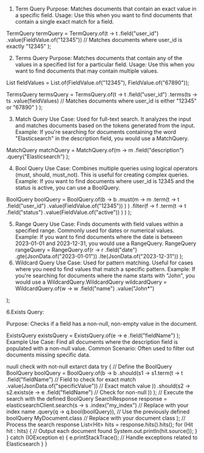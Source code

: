 1. Term Query
Purpose: Matches documents that contain an exact value in a specific field.
Usage: Use this when you want to find documents that contain a single exact match for a field.

TermQuery termQuery = TermQuery.of(t -> t
        .field("user_id")
        .value(FieldValue.of("12345")) // Matches documents where user_id is exactly "12345"
);

2. Terms Query
Purpose: Matches documents that contain any of the values in a specified list for a particular field.
Usage: Use this when you want to find documents that may contain multiple values.

List<FieldValue> fieldValues = List.of(FieldValue.of("12345"), FieldValue.of("67890"));

TermsQuery termsQuery = TermsQuery.of(t -> t
        .field("user_id")
        .terms(ts -> ts
                .value(fieldValues) // Matches documents where user_id is either "12345" or "67890"
        )
);

3. Match Query
Use Case: Used for full-text search. It analyzes the input and matches documents based on the tokens generated from the input.
Example: If you're searching for documents containing the word "Elasticsearch" in the description field, you would use a MatchQuery.

MatchQuery matchQuery = MatchQuery.of(m -> m
        .field("description")
        .query("Elasticsearch")
);

4. Bool Query
Use Case: Combines multiple queries using logical operators (must, should, must_not). This is useful for creating complex queries.
Example: If you want to find documents where user_id is 12345 and the status is active, you can use a BoolQuery.

BoolQuery boolQuery = BoolQuery.of(b -> b
        .must(m -> m
                .term(t -> t
                        .field("user_id")
                        .value(FieldValue.of("12345"))
                )
        )
        .filter(f -> f
                .term(t -> t
                        .field("status")
                        .value(FieldValue.of("active"))
                )
        )
);

5. Range Query
Use Case: Finds documents with field values within a specified range. Commonly used for dates or numerical values.
Example: If you want to find documents where the date is between 2023-01-01 and 2023-12-31, you would use a RangeQuery.
RangeQuery rangeQuery = RangeQuery.of(r -> r
        .field("date")
        .gte(JsonData.of("2023-01-01"))
        .lte(JsonData.of("2023-12-31"))
);
8. Wildcard Query
Use Case: Used for pattern matching. Useful for cases where you need to find values that match a specific pattern.
Example: If you're searching for documents where the name starts with "John", you would use a
 WildcardQuery.WildcardQuery wildcardQuery = WildcardQuery.of(w -> w
        .field("name")
        .value("John*")

);

6.Exists Query:

Purpose: Checks if a field has a non-null, non-empty value in the document.

ExistsQuery existsQuery = ExistsQuery.of(e -> e
    .field("fieldName")
);
Example Use Case: Find all documents where the description field is populated with a non-null value.
Common Scenario: Often used to filter out documents missing specific data.

nuull check with not-null extarct data
  try {
            // Define the BoolQuery
            BoolQuery boolQuery = BoolQuery.of(b -> b
                .should(s1 -> s1.term(t -> t
                    .field("fieldName") // Field to check for exact match
                    .value(JsonData.of("specificValue")) // Exact match value
                ))
                .should(s2 -> s2.exists(e -> e
                    .field("fieldName") // Check for non-null
                ))
            );
            // Execute the search with the defined BoolQuery
            SearchResponse<MyDocument> response = elasticsearchClient.search(s -> s
                .index("my_index") // Replace with your index name
                .query(q -> q.bool(boolQuery)), // Use the previously defined boolQuery
                MyDocument.class // Replace with your document class
            );
            // Process the search response
            List<Hit<MyDocument>> hits = response.hits().hits();
            for (Hit<MyDocument> hit : hits) {
                // Output each document found
                System.out.println(hit.source());
            }
  } catch (IOException e) {
            e.printStackTrace(); // Handle exceptions related to Elasticsearch
        }
    }





